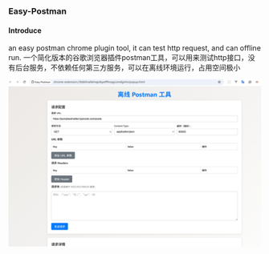 ### Easy-Postman

#### Introduce
an easy postman chrome plugin tool, it can test http request, and can offline run. 
一个简化版本的谷歌浏览器插件postman工具，可以用来测试http接口，没有后台服务，不依赖任何第三方服务，可以在离线环境运行，占用空间极小

![alt text](sample.png)